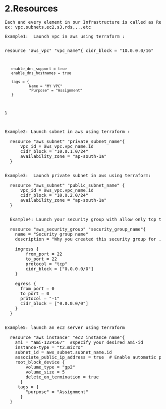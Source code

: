 <h1>2.Resources </h1>
<pre>
Each and every element in our Infrastructure is called as Resource
ex: vpc,subnets,ec2,s3,rds,...etc 
</pre>
<pre>
Example1:  Launch vpc in aws using terraform :


  resource "aws_vpc" "vpc_name"{
       cidr_block = "10.0.0.0/16"
       
       enable_dns_support = true
       enable_dns_hostnames = true

       tags = {
               Name = "MY VPC"
               "Purpose" = "Assignment"
       }
  }

</pre>

<pre>
Example2: Launch subnet in aws using terraform : 

  resource "aws_subnet" "private_subnet_name"{
      vpc_id = aws_vpc.vpc_name.id
      cidr_block = "10.0.1.0/24" 
      availability_zone = "ap-south-1a"
  }

</pre>

<pre>
Example3:  Launch private subnet in aws using terraform:

  resource "aws_subnet" "public_subnet_name" {
      vpc_id = aws_vpc.vpc_name.id 
      cidr_block = "10.0.2.0/24" 
      availability_zone = "ap-south-1a"
  }
</pre>

<pre>

  Example4: Launch your security group with allow only tcp traffic as in and allow all traffic to out:

  resource "aws_security_group" "security_group_name"{
    name = "Security group name"
    description = "Why you created this security group for .it is optional"

    ingress {
        from_port = 22
        to_port = 22
        protocol = "tcp"
        cidr_block = ["0.0.0.0/0"]
    }
  
    egress {
      from_port = 0
      to_port = 0
      protocol = "-1" 
      cidr_block = ["0.0.0.0/0"]
    }
  }
  
</pre>

<pre>
Example5: launch an ec2 server using terraform 

  resource "aws_instance" "ec2_instance_name"{
    ami = "ami-1234567"  #specify your desired ami-id
    instance-type = "t2.micro"
    subnet_id = aws_subnet.subnet_name.id 
    associate_public_ip_address = true  # Enable automatic public IP assignment  to access ec2 over direct connect.
    root_block_device {
        volume_type = "gp2"
        volume_size = 5
        delete_on_termination = true
      }
     tags = {
        "purpose" = "Assignment"
      }
  }
  
</pre>
